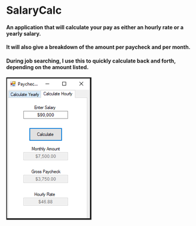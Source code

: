 SalaryCalc 
==========

#### An application that will calculate your pay as either an hourly rate or a yearly salary. 
#### It will also give a breakdown of the amount per paycheck and per month. 

#### During job searching, I use this to quickly calculate back and forth, depending on the amount listed. 

![Hourly Image](https://github.com/CharleeBrown/Salary-Estimate/blob/master/Images/YearlyImage.PNG)
